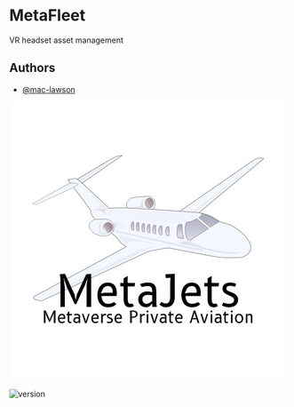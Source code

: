 
# MetaFleet

VR headset asset management



## Authors

- [@mac-lawson](https://www.github.com/mac-lawson)


![Logo](MetaJets.png)




![version](https://img.shields.io/badge/version-beta-blue)




